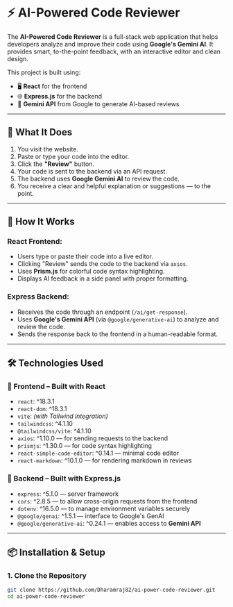 # ⚡ AI-Powered Code Reviewer

The **AI-Powered Code Reviewer** is a full-stack web application that helps developers analyze and improve their code using **Google's Gemini AI**. It provides smart, to-the-point feedback, with an interactive editor and clean design.

This project is built using:
- 🖥️ **React** for the frontend
- 🌐 **Express.js** for the backend
- 🤖 **Gemini API** from Google to generate AI-based reviews

---

## 🧠 What It Does

1. You visit the website.
2. Paste or type your code into the editor.
3. Click the **"Review"** button.
4. Your code is sent to the backend via an API request.
5. The backend uses **Google Gemini AI** to review the code.
6. You receive a clear and helpful explanation or suggestions — to the point.

---



## 🔁 How It Works

### React Frontend:
- Users type or paste their code into a live editor.
- Clicking "Review" sends the code to the backend via `axios`.
- Uses **Prism.js** for colorful code syntax highlighting.
- Displays AI feedback in a side panel with proper formatting.

### Express Backend:
- Receives the code through an endpoint (`/ai/get-response`).
- Uses **Google's Gemini API** (via `@google/generative-ai`) to analyze and review the code.
- Sends the response back to the frontend in a human-readable format.

---
## 🛠️ Technologies Used

### 🔹 Frontend – Built with React
- `react`: ^18.3.1
- `react-dom`: ^18.3.1
- `vite`: *(with Tailwind integration)*
- `tailwindcss`: ^4.1.10
- `@tailwindcss/vite`: ^4.1.10
- `axios`: ^1.10.0 — for sending requests to the backend
- `prismjs`: ^1.30.0 — for code syntax highlighting
- `react-simple-code-editor`: ^0.14.1 — minimal code editor
- `react-markdown`: ^10.1.0 — for rendering markdown in reviews

### 🔹 Backend – Built with Express.js
- `express`: ^5.1.0 — server framework
- `cors`: ^2.8.5 — to allow cross-origin requests from the frontend
- `dotenv`: ^16.5.0 — to manage environment variables securely
- `@google/genai`: ^1.5.1 — interface to Google's GenAI
- `@google/generative-ai`: ^0.24.1 — enables access to **Gemini API**

---
## 📦 Installation & Setup

### 1. Clone the Repository
```bash
git clone https://github.com/Dharamraj82/ai-power-code-reviewer.git
cd ai-power-code-reviewer
